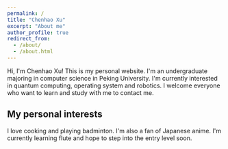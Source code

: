 ```yaml
---
permalink: /
title: "Chenhao Xu"
excerpt: "About me"
author_profile: true
redirect_from: 
  - /about/
  - /about.html
---
```


Hi, I'm Chenhao Xu! This is my personal website. I'm an undergraduate majoring in computer science in Peking University. I'm currently interested in quantum computing, operating system and robotics. I welcome everyone who want to learn and study with me to contact me.

## My personal interests

I love cooking and playing badminton. I'm also a fan of Japanese anime. I'm currently learning flute and hope to step into the entry level soon.
